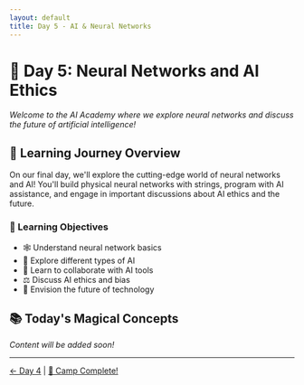 ```yaml
---
layout: default
title: Day 5 - AI & Neural Networks
---
```


# 🧠 Day 5: Neural Networks and AI Ethics

*Welcome to the AI Academy where we explore neural networks and discuss the future of artificial intelligence!*

## 🔮 Learning Journey Overview

On our final day, we'll explore the cutting-edge world of neural networks and AI! You'll build physical neural networks with strings, program with AI assistance, and engage in important discussions about AI ethics and the future.

### 🎯 Learning Objectives
- 🕸️ Understand neural network basics
- 🤖 Explore different types of AI
- 💬 Learn to collaborate with AI tools
- ⚖️ Discuss AI ethics and bias
- 🔮 Envision the future of technology

## 📚 Today's Magical Concepts

*Content will be added soon!*

---

[← Day 4](../day04/) | [🎉 Camp Complete!](../resources/certificate.md)